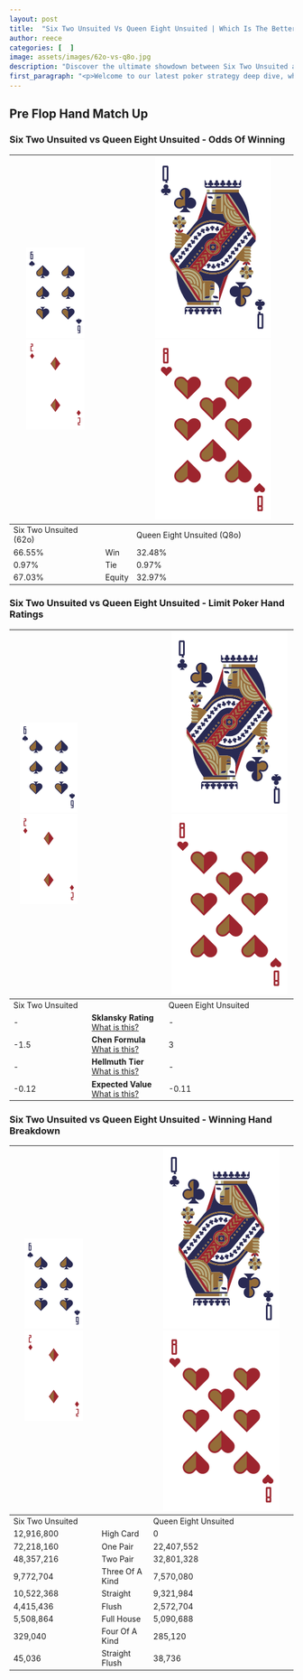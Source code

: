 ```yaml
---
layout: post
title:  "Six Two Unsuited Vs Queen Eight Unsuited | Which Is The Better Hand In Poker? A Complete Guide"
author: reece
categories: [  ]
image: assets/images/62o-vs-q8o.jpg
description: "Discover the ultimate showdown between Six Two Unsuited and Queen Eight Unsuited in poker! Uncover the odds, strategies, and scenarios where one hand triumphs over the other. Get ready to up your poker game with this thrilling analysis."
first_paragraph: "<p>Welcome to our latest poker strategy deep dive, where we're pitting two distinct hands against each other in a high-stakes showdown: Six Two Unsuited vs Queen Eight Unsuited.</p><p>In the dynamic world of poker, every decision counts, and knowing which hand holds the upper hand is key to your success at the table.</p><p>In this article, we'll dissect these two hands, explore the scenarios where one dominates the other, and equip you with the knowledge to make strategic choices that can tip the odds in your favor.</p><p>Get ready to unravel the intriguing dynamics of these poker hands and elevate your game to new heights.</p>"
---
```




[comment]: # (sp0)

## Pre Flop Hand Match Up

<div class="table hand-ratings" markdown="1"> 



### Six Two Unsuited vs Queen Eight Unsuited - Odds Of Winning


    
| ![image info](assets/images/hand1/6.png) ![image info](assets/images/hand1/2o.png) |  | ![image info](assets/images/hand2/Q.png) ![image info](assets/images/hand2/8o.png) |
| -------- | -------- | -------- |
| Six Two Unsuited (62o) |  | Queen Eight Unsuited (Q8o) |
| 66.55% | Win | 32.48% |
| 0.97% | Tie | 0.97% |
| 67.03% | Equity | 32.97% |




[comment]: # (sp1)



### Six Two Unsuited vs Queen Eight Unsuited - Limit Poker Hand Ratings


    
| ![image info](assets/images/hand1/6.png) ![image info](assets/images/hand1/2o.png) |  | ![image info](assets/images/hand2/Q.png) ![image info](assets/images/hand2/8o.png) |
| -------- | -------- | -------- |
| Six Two Unsuited |  | Queen Eight Unsuited |
| - | **Sklansky Rating** [What is this?](/sklansky-rating-explained) | - |
| -1.5 | **Chen Formula** [What is this?](/chen-formula-explained) | 3 |
| - | **Hellmuth Tier** [What is this?](/Hellmuth-tier-explained) | - |
| -0.12 | **Expected Value** [What is this?](/expected-value-explained) | -0.11 |




[comment]: # (sp2)



### Six Two Unsuited vs Queen Eight Unsuited - Winning Hand Breakdown


    
| ![image info](assets/images/hand1/6.png) ![image info](assets/images/hand1/2o.png) |  | ![image info](assets/images/hand2/Q.png) ![image info](assets/images/hand2/8o.png) |
| -------- | -------- | -------- |
| Six Two Unsuited |  | Queen Eight Unsuited |
| 12,916,800 | High Card | 0 |
| 72,218,160 | One Pair | 22,407,552 |
| 48,357,216 | Two Pair | 32,801,328 |
| 9,772,704 | Three Of A Kind | 7,570,080 |
| 10,522,368 | Straight | 9,321,984 |
| 4,415,436 | Flush | 2,572,704 |
| 5,508,864 | Full House | 5,090,688 |
| 329,040 | Four Of A Kind | 285,120 |
| 45,036 | Straight Flush | 38,736 |




[comment]: # (sp3)



</div>

[comment]: # (sp4)



[comment]: # (sp5)

